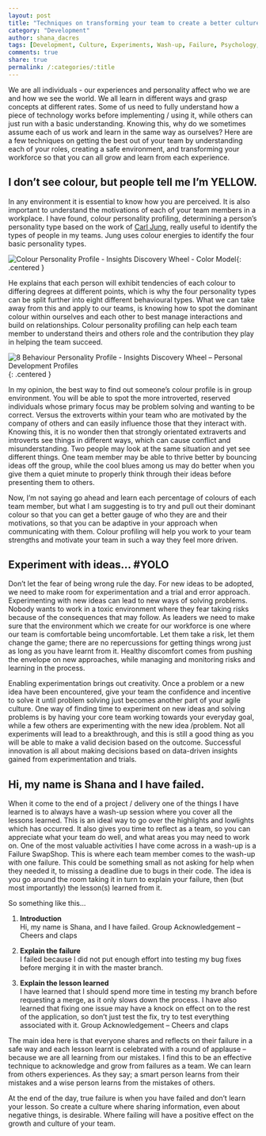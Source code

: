 ```yaml
---
layout: post
title: "Techniques on transforming your team to create a better culture"
category: "Development"
author: shana_dacres
tags: [Development, Culture, Experiments, Wash-up, Failure, Psychology, Teams]
comments: true
share: true
permalink: /:categories/:title
---
```



We are all individuals - our experiences and personality affect who we are and how we see the world. We all learn in different ways and grasp concepts at different rates. Some of us need to fully understand how a piece of technology works before implementing / using it, while others can just run with a basic understanding. Knowing this, why do we sometimes assume each of us work and learn in the same way as ourselves? Here are a few techniques on getting the best out of your team by understanding each of your roles, creating a safe environment, and transforming your workforce so that you can all grow and learn from each experience.



## I don’t see colour, but people tell me I’m YELLOW.
In any environment it is essential to know how you are perceived. It is also important to understand the motivations of each of your team members in a workplace. I have found, colour personality profiling, determining a person’s personality type based on the work of [Carl Jung](http://www.pminj.org/14-smp/files/ckirby-ho.pdf), really useful to identify the types of people in my teams. Jung uses colour energies to identify the four basic personality types. 

![Colour Personality Profile - Insights Discovery Wheel - Color Model]({{site.baseurl}}/images/2016-01-15-techniques-for-a-better-culture/colour_profile.png){: .centered }
 
He explains that each person will exhibit tendencies of each colour to differing degrees at different points, which is why the four personality types can be split further into eight different behavioural types. What we can take away from this and apply to our teams, is knowing how to spot the dominant colour within ourselves and each other to best manage interactions and build on relationships. Colour personality profiling can help each team member to understand theirs and others role and the contribution they play in helping the team succeed. 

![8 Behaviour Personality Profile - Insights Discovery Wheel – Personal Development Profiles]({{site.baseurl}}/images/2016-01-15-techniques-for-a-better-culture/colour_profile_behaviours.png){: .centered }

In my opinion, the best way to find out someone’s colour profile is in group environment. You will be able to spot the more introverted, reserved individuals whose primary focus may be problem solving and wanting to be correct. Versus the extroverts within your team who are motivated by the company of others and can easily influence those that they interact with.  Knowing this, it is no wonder then that strongly orientated extraverts and introverts see things in different ways, which can cause conflict and misunderstanding. Two people may look at the same situation and yet see different things. One team member may be able to thrive better by bouncing ideas off the group, while the cool blues among us may do better when you give them a quiet minute to properly think through their ideas before presenting them to others. 

Now, I’m not saying go ahead and learn each percentage of colours of each team member, but what I am suggesting is to try and pull out their dominant colour so that you can get a better gauge of who they are and their motivations, so that you can be adaptive in your approach when communicating with them. Colour profiling will help you work to your team strengths and motivate your team in such a way they feel more driven. 


## Experiment with ideas… #YOLO
Don’t let the fear of being wrong rule the day. For new ideas to be adopted, we need to make room for experimentation and a trial and error approach. Experimenting with new ideas can lead to new ways of solving problems. Nobody wants to work in a toxic environment where they fear taking risks because of the consequences that may follow. As leaders we need to make sure that the environment which we create for our workforce is one where our team is comfortable being uncomfortable. Let them take a risk, let them change the game; there are no repercussions for getting things wrong just as long as you have learnt from it. Healthy discomfort comes from pushing the envelope on new approaches, while managing and monitoring risks and learning in the process. 

Enabling experimentation brings out creativity. Once a problem or a new idea have been encountered, give your team the confidence and incentive to solve it until problem solving just becomes another part of your agile culture. One way of finding time to experiment on new ideas and solving problems is by having your core team working towards your everyday goal, while a few others are experimenting with the new idea /problem. Not all experiments will lead to a breakthrough, and this is still a good thing as you will be able to make a valid decision based on the outcome. Successful innovation is all about making decisions based on data-driven insights gained from experimentation and trials. 


## Hi, my name is Shana and I have failed.
When it come to the end of a project / delivery one of the things I have learned is to always have a wash-up session where you cover all the lessons learned. This is an ideal way to go over the highlights and lowlights which has occurred. It also gives you time to reflect as a team, so you can appreciate what your team do well, and what areas you may need to work on. One of the most valuable activities I have come across in a wash-up is a Failure SwapShop. This is where each team member comes to the wash-up with one failure. This could be something small as not asking for help when they needed it, to missing a deadline due to bugs in their code. The idea is you go around the room taking it in turn to explain your failure, then (but most importantly) the lesson(s) learned from it.

So something like this…

1. **Introduction**  
Hi, my name is Shana, and I have failed.
Group Acknowledgement – Cheers and claps

2. **Explain the failure**    
I failed because I did not put enough effort into testing my bug fixes before merging it in with the master branch.

3. **Explain the lesson learned**  
I have learned that I should spend more time in testing my branch before requesting a merge, as it only slows down the process.  I have also learned that fixing one issue may have a knock on effect on to the rest of the application, so don’t just test the fix, try to test everything associated with it.
Group Acknowledgement – Cheers and claps

The main idea here is that everyone shares and reflects on their failure in a safe way and each lesson learnt is celebrated with a round of applause – because we are all learning from our mistakes. I find this to be an effective technique to acknowledge and grow from failures as a team. We can learn from others experiences. As they say; a smart person learns from their mistakes and a wise person learns from the mistakes of others.

At the end of the day, true failure is when you have failed and don’t learn your lesson. So create a culture where sharing information, even about negative things, is desirable. Where failing will have a positive effect on the growth and culture of your team. 

